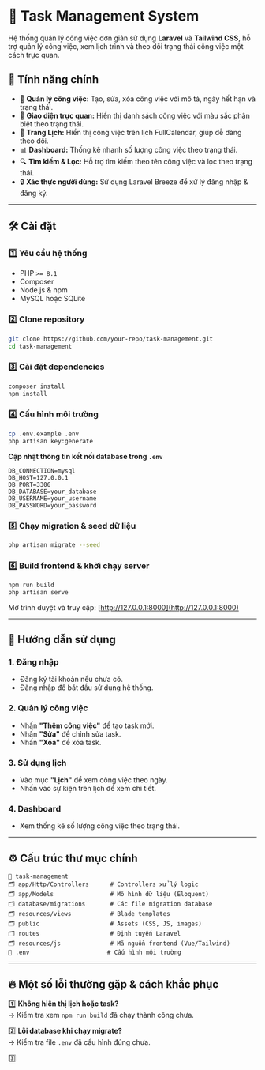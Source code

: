 # 📝 Task Management System

Hệ thống quản lý công việc đơn giản sử dụng **Laravel** và **Tailwind CSS**, hỗ trợ quản lý công việc, xem lịch trình và theo dõi trạng thái công việc một cách trực quan.

## 🚀 Tính năng chính

- 👋 **Quản lý công việc:** Tạo, sửa, xóa công việc với mô tả, ngày hết hạn và trạng thái.
- 🎨 **Giao diện trực quan:** Hiển thị danh sách công việc với màu sắc phân biệt theo trạng thái.
- 📅 **Trang Lịch:** Hiển thị công việc trên lịch FullCalendar, giúp dễ dàng theo dõi.
- 📊 **Dashboard:** Thống kê nhanh số lượng công việc theo trạng thái.
- 🔍 **Tìm kiếm & Lọc:** Hỗ trợ tìm kiếm theo tên công việc và lọc theo trạng thái.
- 🔒 **Xác thực người dùng:** Sử dụng Laravel Breeze để xử lý đăng nhập & đăng ký.

---

## 🛠️ Cài đặt

### 1️⃣ Yêu cầu hệ thống

- PHP `>= 8.1`
- Composer
- Node.js & npm
- MySQL hoặc SQLite

### 2️⃣ Clone repository
```sh
git clone https://github.com/your-repo/task-management.git
cd task-management
```

### 3️⃣ Cài đặt dependencies
```sh
composer install
npm install
```

### 4️⃣ Cấu hình môi trường
```sh
cp .env.example .env
php artisan key:generate
```
**Cập nhật thông tin kết nối database trong `.env`**  
```env
DB_CONNECTION=mysql
DB_HOST=127.0.0.1
DB_PORT=3306
DB_DATABASE=your_database
DB_USERNAME=your_username
DB_PASSWORD=your_password
```

### 5️⃣ Chạy migration & seed dữ liệu
```sh
php artisan migrate --seed
```

### 6️⃣ Build frontend & khởi chạy server
```sh
npm run build
php artisan serve
```
Mở trình duyệt và truy cập: [http://127.0.0.1:8000](http://127.0.0.1:8000)

---

## 🎨 Hướng dẫn sử dụng

### **1. Đăng nhập**
- Đăng ký tài khoản nếu chưa có.
- Đăng nhập để bắt đầu sử dụng hệ thống.

### **2. Quản lý công việc**
- Nhấn **"Thêm công việc"** để tạo task mới.
- Nhấn **"Sửa"** để chỉnh sửa task.
- Nhấn **"Xóa"** để xóa task.

### **3. Sử dụng lịch**
- Vào mục **"Lịch"** để xem công việc theo ngày.
- Nhấn vào sự kiện trên lịch để xem chi tiết.

### **4. Dashboard**
- Xem thống kê số lượng công việc theo trạng thái.

---

## ⚙️ Cấu trúc thư mục chính
```
💚 task-management
🗂️ app/Http/Controllers      # Controllers xử lý logic
🗂️ app/Models                # Mô hình dữ liệu (Eloquent)
🗂️ database/migrations       # Các file migration database
🗂️ resources/views           # Blade templates
🗂️ public                    # Assets (CSS, JS, images)
🗂️ routes                    # Định tuyến Laravel
🗂️ resources/js              # Mã nguồn frontend (Vue/Tailwind)
📂 .env                      # Cấu hình môi trường
```

---

## 🔥 Một số lỗi thường gặp & cách khắc phục

1️⃣ **Không hiển thị lịch hoặc task?**  
→ Kiểm tra xem `npm run build` đã chạy thành công chưa.  

2️⃣ **Lỗi database khi chạy migrate?**  
→ Kiểm tra file `.env` đã cấu hình đúng chưa.  

3️⃣

